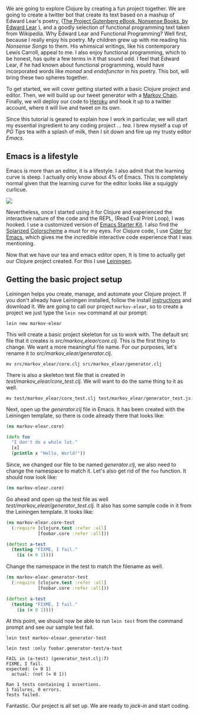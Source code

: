 We are going to explore Clojure by creating a fun project together.  We are going to create a twitter bot that create its text based on a mashup of Edward Lear's poetry, ([The Project Gutenberg eBook, Nonsense Books, by Edward Lear](http://www.gutenberg.org/files/13650/13650-h/13650-h.htm) ), and a goodly selection of functional programming text taken from Wikipedia.  Why Edward Lear and Functional Programming?  Well first, because I really enjoy his poetry. My children grew up with me reading his _Nonsense Songs_ to them.  His whimsical writings, like his contemporary Lewis Carroll, appeal to me.  I also enjoy functional programming, which to be honest, has quite a few terms in it that sound odd.  I feel that Edward Lear, if he had known about functional programming, would have incorporated words like _monad_ and _endofunctor_ in his poetry.  This bot, will bring these two spheres together.

To get started,  we will cover getting started with a basic Clojure project and editor.  Then, we will build up our tweet generator with a [Markov Chain](http://en.wikipedia.org/wiki/Markov_chain).  Finally, we will deploy our code to [Heroku](https://www.heroku.com/) and hook it up to a twitter account, where it will live and tweet on its own.

Since this tutorial is geared to explain how I work in particular, we will start my essential ingredient to any coding project ... _tea_.  I brew myself a cup of _PG Tips_ tea with a splash of milk, then I sit down and fire up my trusty editor _Emacs_.

## Emacs is a lifestyle

Emacs is more than an editor, it is a lifestyle.  I also admit that the learning curve is steep.  I actually only know about 4% of Emacs. This is completely normal given that the learning curve for the editor looks like a squiggly curlicue.

![](http://mrozekma.com/editor-learning-curve.png)

Nevertheless, once I started using it for Clojure and experienced the interactive nature of the code and the REPL, (Read Eval Print Loop), I was hooked.  I use a customized version of [Emacs Starter Kit](https://github.com/technomancy/emacs-starter-kit). I also find the [Solarized Colorscheme](https://github.com/sellout/emacs-color-theme-solarized) a must for my eyes. For Clojure code, I use [Cider for Emacs](https://github.com/clojure-emacs/cider), which gives me the incredible interactive code experience that I was mentioning.

Now that we have our tea and emacs editor open, It is time to actually get our Clojure project created.  For this I use [Leiningen](http://leiningen.org/).

## Getting the basic project setup

Leiningen helps you create, manage, and automate your Clojure project.  If you don't already have Leiningen installed, follow the install [instructions](http://leiningen.org/) and download it.  We are going to call our project `markov-elear`, so to create a project we just type the `lein new` command at our prompt:

```
lein new markov-elear
```

This will create a basic project skeleton for us to work with.  The default src file that it creates is _src/markov_elear/core.clj_.  This is the first thing to change.  We want a more meaningful file name.  For our purposes, let's rename it to _src/markov_elear/generator.clj_. 

```
mv src/markov_elear/core.clj src/markov_elear/generator.clj
```

There is also a skeleton test file that is created in _test/markov_elear/core_test.clj_. We will want to do the same thing to it as well.

```
mv test/markov_elear/core_test.clj test/markov_elear/generator_test.js
```

Next, open up the _generator.clj_ file in Emacs.  It has been created with the Leiningen template, so there is code already there that looks like:

```clojure
(ns markov-elear.core)

(defn foo
  "I don't do a whole lot."
  [x]
  (println x "Hello, World!"))
````

Since, we changed our file to be named _generator.clj_, we also need to change the namespace to match it.  Let's also get rid of the `foo` function.  It should now look like:

```clojure
(ns markov-elear.core)
```

Go ahead and open up the test file as well _test/markov_elear/generator_test.clj_.  It also has some sample code in it from the Leiningen template.  It looks like:

```clojure
(ns markov-elear.core-test
  (:require [clojure.test :refer :all]
            [foobar.core :refer :all]))

(deftest a-test
  (testing "FIXME, I fail."
    (is (= 0 1))))
```

Change the namespace in the test to match the filename as well.

```clojure
(ns markov-elear.generator-test
  (:require [clojure.test :refer :all]
            [foobar.core :refer :all]))

(deftest a-test
  (testing "FIXME, I fail."
    (is (= 0 1))))
```

At this point, we should now be able to run `lein test` from the command prompt and see our sample test fail.

```
lein test markov-eleaar.generator-test

lein test :only foobar.generator-test/a-test

FAIL in (a-test) (generator_test.clj:7)
FIXME, I fail.
expected: (= 0 1)
  actual: (not (= 0 1))

Ran 1 tests containing 1 assertions.
1 failures, 0 errors.
Tests failed.

```

Fantastic.  Our project is all set up.  We are ready to _jack-in_ and start coding.
